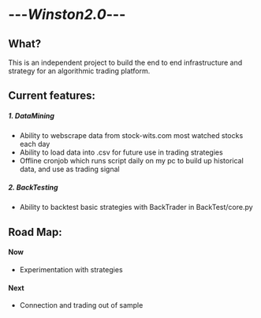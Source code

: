 #  ---_Winston2.0_---

## What?
This is an independent project to build the end to end infrastructure and strategy for an algorithmic trading platform.


## Current features:


##### 1. DataMining
  - Ability to webscrape  data from stock-wits.com most watched stocks each day
  - Ability to load data into .csv for future use in trading strategies
  - Offline cronjob which runs script daily on my pc to build up historical data, and use as trading signal
  
##### 2. BackTesting
  - Ability to backtest basic strategies with BackTrader in BackTest/core.py

## Road Map:

#### Now
- Experimentation with strategies


#### Next
- Connection and trading out of sample
